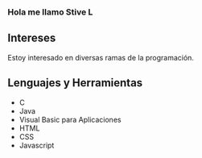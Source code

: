 ### Hola me llamo Stive L

## Intereses
Estoy interesado en diversas ramas de la programación.

## Lenguajes y Herramientas
* C
* Java
* Visual Basic para Aplicaciones
* HTML
* CSS
* Javascript
